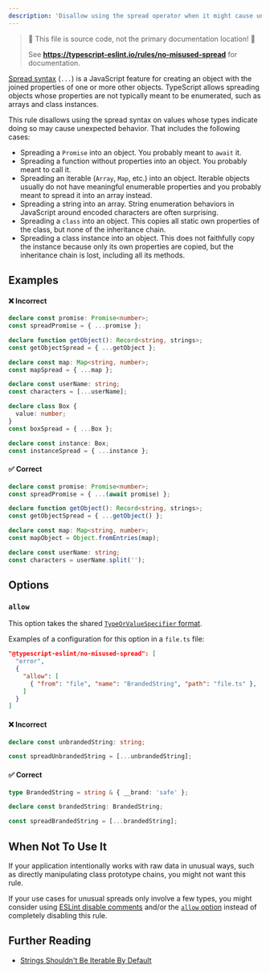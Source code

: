 ```yaml
---
description: 'Disallow using the spread operator when it might cause unexpected behavior.'
---
```


> 🛑 This file is source code, not the primary documentation location! 🛑
>
> See **https://typescript-eslint.io/rules/no-misused-spread** for documentation.

[Spread syntax](https://developer.mozilla.org/en-US/docs/Web/JavaScript/Reference/Operators/Spread_syntax) (`...`) is a JavaScript feature for creating an object with the joined properties of one or more other objects.
TypeScript allows spreading objects whose properties are not typically meant to be enumerated, such as arrays and class instances.

This rule disallows using the spread syntax on values whose types indicate doing so may cause unexpected behavior.
That includes the following cases:

- Spreading a `Promise` into an object.
  You probably meant to `await` it.
- Spreading a function without properties into an object.
  You probably meant to call it.
- Spreading an iterable (`Array`, `Map`, etc.) into an object.
  Iterable objects usually do not have meaningful enumerable properties and you probably meant to spread it into an array instead.
- Spreading a string into an array.
  String enumeration behaviors in JavaScript around encoded characters are often surprising.
- Spreading a `class` into an object.
  This copies all static own properties of the class, but none of the inheritance chain.
- Spreading a class instance into an object.
  This does not faithfully copy the instance because only its own properties are copied, but the inheritance chain is lost, including all its methods.

## Examples

<!--tabs-->

#### ❌ Incorrect

```ts
declare const promise: Promise<number>;
const spreadPromise = { ...promise };

declare function getObject(): Record<string, strings>;
const getObjectSpread = { ...getObject };

declare const map: Map<string, number>;
const mapSpread = { ...map };

declare const userName: string;
const characters = [...userName];
```

```ts
declare class Box {
  value: number;
}
const boxSpread = { ...Box };

declare const instance: Box;
const instanceSpread = { ...instance };
```

#### ✅ Correct

```ts
declare const promise: Promise<number>;
const spreadPromise = { ...(await promise) };

declare function getObject(): Record<string, strings>;
const getObjectSpread = { ...getObject() };

declare const map: Map<string, number>;
const mapObject = Object.fromEntries(map);

declare const userName: string;
const characters = userName.split('');
```

<!--/tabs-->

## Options

### `allow`

<!-- insert option description -->

This option takes the shared [`TypeOrValueSpecifier` format](/packages/type-utils/type-or-value-specifier).

Examples of a configuration for this option in a `file.ts` file:

```json
"@typescript-eslint/no-misused-spread": [
  "error",
  {
    "allow": [
      { "from": "file", "name": "BrandedString", "path": "file.ts" },
    ]
  }
]
```

<!--tabs-->

#### ❌ Incorrect

```ts option='{"allow":[{ "from": "file", "name": "BrandedString" }]}'
declare const unbrandedString: string;

const spreadUnbrandedString = [...unbrandedString];
```

#### ✅ Correct

```ts option='{"allow":[{ "from": "file", "name": "BrandedString" }]}'
type BrandedString = string & { __brand: 'safe' };

declare const brandedString: BrandedString;

const spreadBrandedString = [...brandedString];
```

<!--/tabs-->

## When Not To Use It

If your application intentionally works with raw data in unusual ways, such as directly manipulating class prototype chains, you might not want this rule.

If your use cases for unusual spreads only involve a few types, you might consider using [ESLint disable comments](https://eslint.org/docs/latest/use/configure/rules#using-configuration-comments-1) and/or the [`allow` option](#allow) instead of completely disabling this rule.

## Further Reading

- [Strings Shouldn't Be Iterable By Default](https://www.xanthir.com/b4wJ1)
